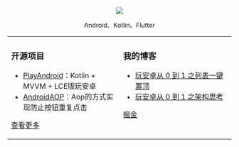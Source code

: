   
<p align="center">
  <img src="https://github-readme-stats.vercel.app/api?username=zhujiang521&show_icons=true&theme=graywhite"/>
</p>

<p align="center"> Android、Kotlin、Flutter </p>  

<table align="center"><tr>
<td valign="top" width="50%">

### 开源项目  
- [PlayAndroid](https://github.com/zhujiang521/PlayAndroid)：Kotlin + MVVM + LCE版玩安卓	
- [AndroidAOP](https://github.com/zhujiang521/AndroidAOP)：Aop的方式实现防止按钮重复点击
   
[查看更多](https://github.com/zhujiang521)	 
	
</td>

<td valign="top" width="50%">

### 我的博客
- [玩安卓从 0 到 1 之列表一键置顶](https://zhujiang.blog.csdn.net/article/details/110491349)
- [玩安卓从 0 到 1 之架构思考](https://zhujiang.blog.csdn.net/article/details/109325726)

[掘金](https://juejin.cn/user/3913917127985240/posts)

</td>
</tr>
</table>
